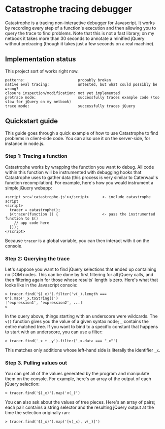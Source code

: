 # Catastrophe tracing debugger

Catastrophe is a tracing non-interactive debugger for Javascript. It works by recording every step of a function's execution and then allowing you to query the trace to find problems. Note
that this is not a fast library; on my netbook it takes more than 30 seconds to annotate a minified jQuery without pretracing (though it takes just a few seconds on a real machine).

## Implementation status

This project sort of works right now.

    patterns:                        probably broken
    native eval tracing:             untested, but what could possibly be wrong?
    closure inspection/modification: not yet implemented
    pretrace mode:                   successfully traces example code (too slow for jQuery on my netbook)
    trace mode:                      successfully traces jQuery

## Quickstart guide

This guide goes through a quick example of how to use Catastrophe to find problems in client-side code. You can also use it on the server-side, for instance in node.js.

### Step 1: Tracing a function

  Catastrophe works by wrapping the function you want to debug. All code within this function will be instrumented with debugging hooks that Catastrophe uses to gather data (this process is
  very similar to Caterwaul's function recompilation). For example, here's how you would instrument a simple jQuery webapp:

    <script src='catastrophe.js'></script>      <- include catastrophe script
    <script>
      tracer = catastrophe();
      $(tracer(function () {                    <- pass the instrumented function to $()
        // app code here
      }));
    </script>

Because `tracer` is a global variable, you can then interact with it on the console.

### Step 2: Querying the trace

Let's suppose you want to find jQuery selections that ended up containing no DOM nodes. This can be done by first filtering for all jQuery calls, and then filtering again for those whose
results' length is zero. Here's what that looks like in the Javascript console:

    > tracer.find('$(_x)').filter('v(_).length === 0').map('_x.toString()')
    ['expression1', 'expression2', ...]
    >

In the query above, things starting with an underscore were wildcards. The `v()` function gives you the value of a given syntax node; `_` contains the entire matched tree. If you want to
bind to a specific constant that happens to start with an underscore, you can use a filter:

    > tracer.find('_x + _y').filter('_x.data === "_x"')

This matches only additions whose left-hand side is literally the identifier `_x`.

### Step 3. Pulling values out

You can get all of the values generated by the program and manipulate them on the console. For example, here's an array of the output of each jQuery selection:

    > tracer.find('$(_x)').map('v(_)')

You can also ask about the values of tree pieces. Here's an array of pairs; each pair contains a string selector and the resulting jQuery output at the time the selection originally ran:

    > tracer.find('$(_x)').map('[v(_x), v(_)]')